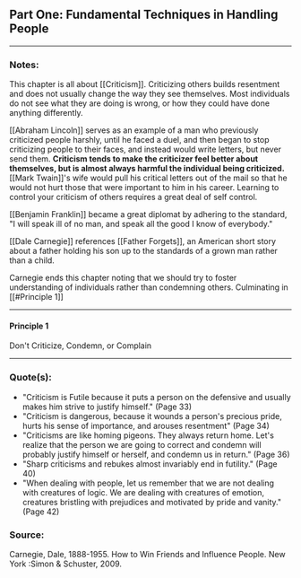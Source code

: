 ## Part One: Fundamental Techniques in Handling People
---
### Notes:
This chapter is all about [[Criticism]]. Criticizing others builds resentment and does not usually change the way they see themselves. Most individuals do not see what they are doing is wrong, or how they could have done anything differently. 

[[Abraham Lincoln]] serves as an example of a man who previously criticized people harshly, until he faced a duel, and then began to stop criticizing people to their faces, and instead would write letters, but never send them. **Criticism tends to make the criticizer feel better about themselves, but is almost always harmful the individual being criticized.** [[Mark Twain]]'s wife would pull his critical letters out of the mail so that he would not hurt those that were important to him in his career. Learning to control your criticism of others requires a great deal of self control. 

[[Benjamin Franklin]] became a great diplomat by adhering to the standard, "I will speak ill of no man, and speak all the good I know of everybody."

[[Dale Carnegie]] references [[Father Forgets]], an American short story about a father holding his son up to the standards of a grown man rather than a child. 

Carnegie ends this chapter noting that we should try to foster understanding of individuals rather than condemning others.  Culminating in [[#Principle 1]]
- - -
#### Principle 1
Don't Criticize, Condemn, or Complain
- - -
### Quote(s):
- "Criticism is Futile because it puts a person on the defensive and usually makes him strive to justify himself." (Page 33)
- "Criticism is dangerous, because it wounds a person's precious pride, hurts his sense of importance, and arouses resentment" (Page 34)
- "Criticisms are like homing pigeons. They always return home. Let's realize that the person we are going to correct and condemn will probably justify himself or herself, and condemn us in return." (Page 36)
- "Sharp criticisms and rebukes almost invariably end in futility." (Page 40)
- "When dealing with people, let us remember that we are not dealing with creatures of logic. We are dealing with creatures of emotion, creatures bristling with prejudices and motivated by pride and vanity." (Page 42)

### Source:
Carnegie, Dale, 1888-1955. How to Win Friends and Influence People. New York :Simon & Schuster, 2009.
